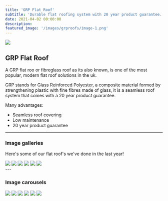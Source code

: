 ```yaml
---
title: 'GRP Flat Roof'
subtitle: 'Durable flat roofing system with 20 year product guarantee. '
date: 2021-04-02 00:00:00
description:  
featured_image: '/images/grproofs/image-1.png'
---
```


![](/images/grproofs/image-1.png)

## GRP Flat Roof

A GRP flat roo or fibreglass roof as its also known, is one of the most popular, modern flat roof solutions in the uk. 

GRP stands for Glass Reinforced Polyester, a composite material formed by strengthening plastic with fine fibres made of glass, it is a seamless roof system that comes with a 20 year product guarantee.


Many advantages:

* Seamless roof covering
* Low maintenance 
* 20 year product guarantee

---

### Image galleries

Here's some of our flat roof's we've done in the last year!

<div class="gallery" data-columns="3">
	<img src="/images/grproofs/image-1.png">
	<img src="/images/grproofs/image-2.png">
	<img src="/images/grproofs/image-3.png">
	<img src="/images/grproofs/image-4.png">
	<img src="/images/grproofs/image-5.png">
	<img src="/images/grproofs/image-6.png">
</div>
---

### Image carousels


<div class="gallery" data-columns="1">
	<img src="/images/grproofs/image-1.png">
	<img src="/images/grproofs/image-2.png">
	<img src="/images/grproofs/image-3.png">
	<img src="/images/grproofs/image-4.png">
	<img src="/images/grproofs/image-5.png">
	<img src="/images/grproofs/image-6.png">
</div>
